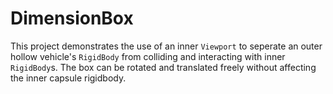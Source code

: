 # DimensionBox
This project demonstrates the use of an inner `Viewport` to seperate an outer hollow vehicle's `RigidBody` from colliding and interacting with inner `RigidBody`s. The box can be rotated and translated freely without affecting the inner capsule rigidbody.
